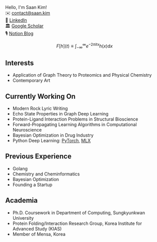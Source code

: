 Hello, I'm Saan Kim!<br/>
✉️ <contact@saan.kim><br/>
🔗 [LinkedIn](https://www.linkedin.com/in/saankim/)<br/>
🏛️ [Google Scholar](https://scholar.google.com/citations?user=43fiNaAAAAAJ&hl=ko)<br/>
🎙️ [Notion Blog](https://san-kim.notion.site)<br/>

$$F[h] (t) \equiv \int_{-\infty}^{\infty} e^{-2 \pi i t x} h(x) \mathrm{d} x$$

## Interests
- Application of Graph Theory to Proteomics and Physical Chemistry
- Contemporary Art

## Currently Working On
- Modern Rock Lyric Writing
- Echo State Properties in Graph Deep Learning
- Protein-Ligand Interaction Problems in Structural Bioscience
- Forward-Propagating Learning Algorithms in Computational Neuroscience
- Bayesian Optimization in Drug Industry
- Python Deep Learning: [PyTorch](https://www.pytorch.org), [MLX](https://github.com/ml-explore/mlx)

## Previous Experience
- Golang
- Chemistry and Cheminformatics
- Bayesian Optimization
- Founding a Startup

## Academia
- Ph.D. Coursework in Department of Computing, Sungkyunkwan University
- Protein Folding/Interaction Research Group, Korea Institute for Advanced Study (KIAS)
- Member of Mensa, Korea

<script src="https://polyfill.io/v3/polyfill.min.js?features=es6"></script>
<script id="MathJax-script" async src="https://cdn.jsdelivr.net/npm/mathjax@3/es5/tex-mml-chtml.js"></script>
